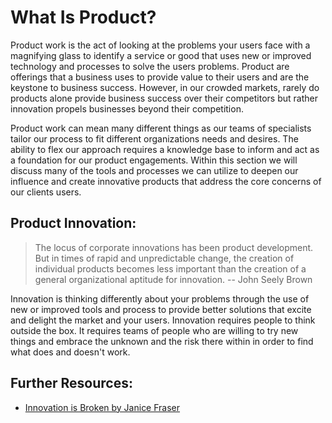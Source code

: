 # What Is Product?

Product work is the act of looking at the problems your users face with a magnifying glass to identify a service or good that uses new or improved technology and processes to solve the users problems. Product are offerings that a business uses to provide value to their users and are the keystone to business success. However, in our crowded markets, rarely do products alone provide business success over their competitors but rather innovation propels businesses beyond their competition.

Product work can mean many different things as our teams of specialists tailor our process to fit different organizations needs and desires. The ability to flex our approach requires a knowledge base to inform and act as a foundation for our product engagements. Within this section we will discuss many of the tools and processes we can utilize to deepen our influence and create innovative products that address the core concerns of our clients users.

## Product Innovation:

> The locus of corporate innovations has been product development. But in times of rapid and unpredictable change, the creation of individual products becomes less important than the creation of a general organizational aptitude for innovation. -- John Seely Brown

Innovation is thinking differently about your problems through the use of new or improved tools and process to provide better solutions that excite and delight the market and your users. Innovation requires people to think outside the box. It requires teams of people who are willing to try new things and embrace the unknown and the risk there within in order to find what does and doesn't work.

## Further Resources:

* [Innovation is Broken by Janice Fraser](https://www.gitbook.com/book/n-zeplo/thoughtworks-product-innovation-handbook-2018/edit#)

